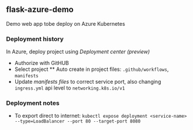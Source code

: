 ## flask-azure-demo

Demo web app tobe deploy on Azure Kubernetes

### Deployment history

In Azure, deploy project using _Deployment center (preview)_

* Authorize with GitHUB
* Select project
** Auto create in project files: `.github/workflows`, `manifests`
* Update _manifests files_ to correct service port, also changing `ingress.yml` api level to `networking.k8s.io/v1`

### Deployment notes

* To export direct to internet: `kubectl expose deployment <service-name> --type=LoadBalancer --port 80 --target-port 8080`
